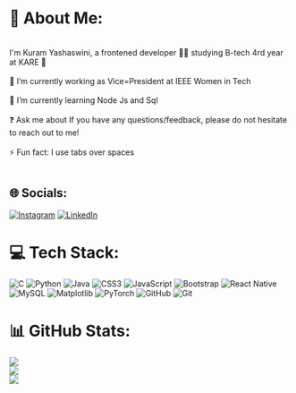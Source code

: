 # 💫 About Me:
<br>I'm Kuram Yashaswini, a frontened developer 👨‍💻 studying B-tech 4rd year at KARE 🚀<br><br>🔭 I’m currently working as Vice=President at IEEE Women in Tech <br><br>🌱 I’m currently learning Node Js and Sql<br><br>❓ Ask me about If you have any questions/feedback, please do not hesitate to reach out to me!<br><br>⚡ Fun fact: I use tabs over spaces<br><br>


## 🌐 Socials:
[![Instagram](https://img.shields.io/badge/Instagram-%23E4405F.svg?logo=Instagram&logoColor=white)](https://www.instagram.com/kuram_yashaswini?igsh=MW5lNGVrM21pMDUzMA==) [![LinkedIn](https://img.shields.io/badge/LinkedIn-%230077B5.svg?logo=linkedin&logoColor=white)](https://www.linkedin.com/in/yashaswini-kuram-54a300312/) 


# 💻 Tech Stack:
![C](https://img.shields.io/badge/c-%2300599C.svg?style=for-the-badge&logo=c&logoColor=white) ![Python](https://img.shields.io/badge/python-%2314354C.svg?style=for-the-badge&logo=python&logoColor=white) ![Java](https://img.shields.io/badge/java-%23ED8B00.svg?style=for-the-badge&logo=java&logoColor=white)   ![CSS3](https://img.shields.io/badge/css3-%231572B6.svg?style=for-the-badge&logo=css3&logoColor=white) ![JavaScript](https://img.shields.io/badge/javascript-%23323330.svg?style=for-the-badge&logo=javascript&logoColor=%23F7DF1E) ![Bootstrap](https://img.shields.io/badge/bootstrap-%238511FA.svg?style=for-the-badge&logo=bootstrap&logoColor=white) ![React Native](https://img.shields.io/badge/react_native-%2320232a.svg?style=for-the-badge&logo=react&logoColor=%2361DAFB) ![MySQL](https://img.shields.io/badge/mysql-4479A1.svg?style=for-the-badge&logo=mysql&logoColor=white) ![Matplotlib](https://img.shields.io/badge/Matplotlib-%23ffffff.svg?style=for-the-badge&logo=Matplotlib&logoColor=black) ![PyTorch](https://img.shields.io/badge/PyTorch-%23EE4C2C.svg?style=for-the-badge&logo=PyTorch&logoColor=white) ![GitHub](https://img.shields.io/badge/github-%23121011.svg?style=for-the-badge&logo=github&logoColor=white) ![Git](https://img.shields.io/badge/git-%23F05033.svg?style=for-the-badge&logo=git&logoColor=white)
# 📊 GitHub Stats:
![](https://github-readme-stats.vercel.app/api?username=YashaswiniKuram&theme=dark&hide_border=false&include_all_commits=false&count_private=false)<br/>
![](https://github-readme-streak-stats.herokuapp.com/?user=YashaswiniKurami&theme=dark&hide_border=false)<br/>
![](https://github-readme-stats.vercel.app/api/top-langs/?username=YashaswiniKuram&theme=dark&hide_border=false&include_all_commits=false&count_private=false&layout=compact)
<!--
**YashaswiniKuram/YashaswiniKuram** is a ✨ _special_ ✨ repository because its `README.md` (this file) appears on your GitHub profile.

Here are some ideas to get you started:

- 🔭 I’m currently working on ...
- 🌱 I’m currently learning ...
- 👯 I’m looking to collaborate on ...
- 🤔 I’m looking for help with ...
- 💬 Ask me about ...
- 📫 How to reach me: ...
- 😄 Pronouns: ...
- ⚡ Fun fact: ...
-->
